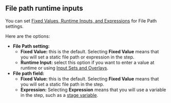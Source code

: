 ## File path runtime inputs

You can set [Fixed Values, Runtime Inputs, and Expressions](../../../platform/20_References/runtime-inputs.md) for File Path settings.

Here are the options:

* **File Path setting:**
	+ **Fixed Value:** this is the default. Selecting **Fixed Value** means that you will set a static file path or expression in the step.
	+ **Runtime Input:** select this option if you want to enter a value at runtime or using [Input Sets and Overlays](../../../platform/8_Pipelines/input-sets.md).
* **File path field:**
	+ **Fixed Value:** this is the default. Selecting **Fixed Value** means that you will set a static file path in the step.
	+ **Expression:** Selecting **Expression** means that you will use a variable in the step, such as a [stage variable](../../../platform/8_Pipelines/add-a-stage.md).
